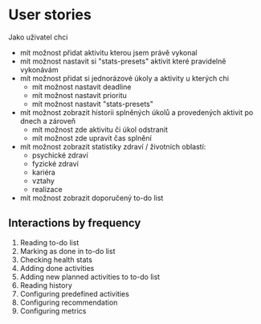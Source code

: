 # User stories
Jako uživatel chci
- mít možnost přidat aktivitu kterou jsem právě vykonal
- mít možnost nastavit si "stats-presets" aktivit které pravidelně vykonávám
- mít možnost přidat si jednorázové úkoly a aktivity u kterých chi
  - mít možnost nastavit deadline
  - mít možnost nastavit prioritu
  - mít možnost nastavit "stats-presets"
- mít možnost zobrazit historii splněných úkolů a provedených aktivit po dnech a zároveň
  - mít možnost zde aktivitu či úkol odstranit
  - mít možnost zde upravit čas splnění
- mít možnost zobrazit statistiky zdraví / životních oblastí:
  - psychické zdraví
  - fyzické zdraví
  - kariéra
  - vztahy
  - realizace
- mít možnost zobrazit doporučený to-do list

## Interactions by frequency
1. Reading to-do list
2. Marking as done in to-do list
3. Checking health stats
4. Adding done activities
5. Adding new planned activities to to-do list
6. Reading history
7. Configuring predefined activities
8. Configuring recommendation 
9. Configuring metrics
    